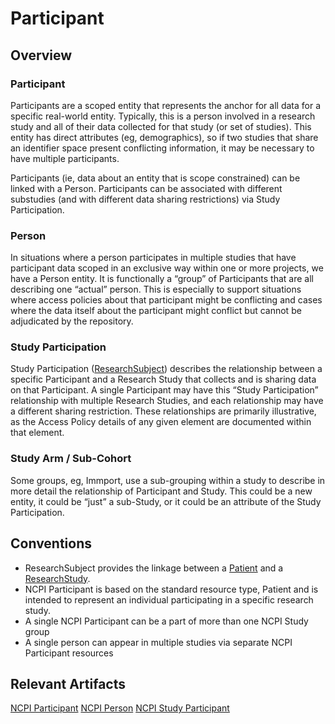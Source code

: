 # Participant

## Overview
### Participant
Participants are a scoped entity that represents the anchor for all data for a specific real-world entity. Typically, this is a person involved in a research study and all of their data collected for that study (or set of studies). This entity has direct attributes (eg, demographics), so if two studies that share an identifier space present conflicting information, it may be necessary to have multiple participants.

Participants (ie, data about an entity that is scope constrained) can be linked with a Person.
Participants can be associated with different substudies (and with different data sharing restrictions) via Study Participation.

### Person
In situations where a person participates in multiple studies that have participant data scoped in an exclusive way within one or more projects, we have a Person entity. It is functionally a “group” of Participants that are all describing one “actual” person. This is especially to support situations where access policies about that participant might be conflicting and cases where the data itself about the participant might conflict but cannot be adjudicated by the repository.

### Study Participation
Study Participation ([ResearchSubject](https://hl7.org/fhir/researchsubject.html)) describes the relationship between a specific Participant and a Research Study that collects and is sharing data on that Participant. A single Participant may have this “Study Participation” relationship with multiple Research Studies, and each relationship may have a different sharing restriction. These relationships are primarily illustrative, as the Access Policy details of any given element are documented within that element. 

### Study Arm / Sub-Cohort
Some groups, eg, Immport, use a sub-grouping within a study to describe in more detail the relationship of Participant and Study. This could be a new entity, it could be “just” a sub-Study, or it could be an attribute of the Study Participation.


## Conventions
- ResearchSubject provides the linkage between a [Patient](https://hl7.org/fhir/R4B/patient.html) and a [ResearchStudy](https://hl7.org/fhir/researchstudy.html).
- NCPI Participant is based on the standard resource type, Patient and is intended to represent an individual participating in a specific research study.
- A single NCPI Participant can be a part of more than one NCPI Study group
- A single person can appear in multiple studies via separate NCPI Participant resources


## Relevant Artifacts
[NCPI Participant](StructureDefinition-ncpi-participant.html)
[NCPI Person](StructureDefinition-ncpi-person.html)
[NCPI Study Participant](StructureDefinition-ncpi-Study-Participant.html)
